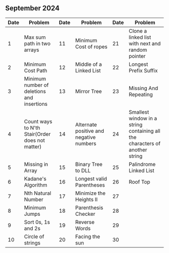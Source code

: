 ## September 2024

| Date | Problem                                         | Date | Problem                                 | Date | Problem                                                                     |
| ---- | ----------------------------------------------- | ---- | --------------------------------------- | ---- | --------------------------------------------------------------------------- |
| 1    | Max sum path in two arrays                      | 11   | Minimum Cost of ropes                   | 21   | Clone a linked list with next and random pointer                            |
| 2    | Minimum Cost Path                               | 12   | Middle of a Linked List                 | 22   | Longest Prefix Suffix                                                       |
| 3    | Minimum number of deletions and insertions      | 13   | Mirror Tree                             | 23   | Missing And Repeating                                                       |
| 4    | Count ways to N'th Stair(Order does not matter) | 14   | Alternate positive and negative numbers | 24   | Smallest window in a string containing all the characters of another string |
| 5    | Missing in Array                                | 15   | Binary Tree to DLL                      | 25   | Palindrome Linked List                                                      |
| 6    | Kadane's Algorithm                              | 16   | Longest valid Parentheses               | 26   | Roof Top                                                                    |
| 7    | Nth Natural Number                              | 17   | Minimize the Heights II                 | 27   |                                                                             |
| 8    | Minimum Jumps                                   | 18   | Parenthesis Checker                     | 28   |                                                                             |
| 9    | Sort 0s, 1s and 2s                              | 19   | Reverse Words                           | 29   |                                                                             |
| 10   | Circle of strings                               | 20   | Facing the sun                          | 30   |                                                                             |
